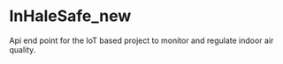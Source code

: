 # InHaleSafe_new
Api end point for the IoT based project to monitor and regulate indoor air quality.

